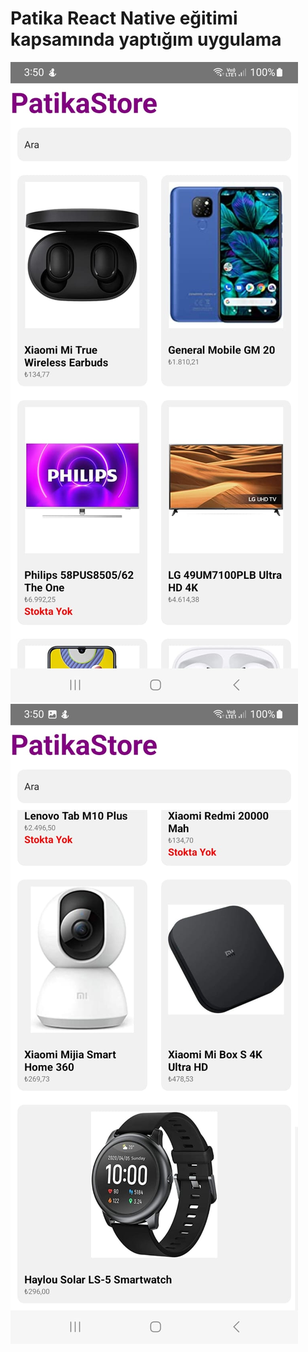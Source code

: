 # Patika React Native eğitimi kapsamında yaptığım uygulama

![](./pictures/patikaStore1.jpg)
![](./pictures/patikaStore2.jpg)
